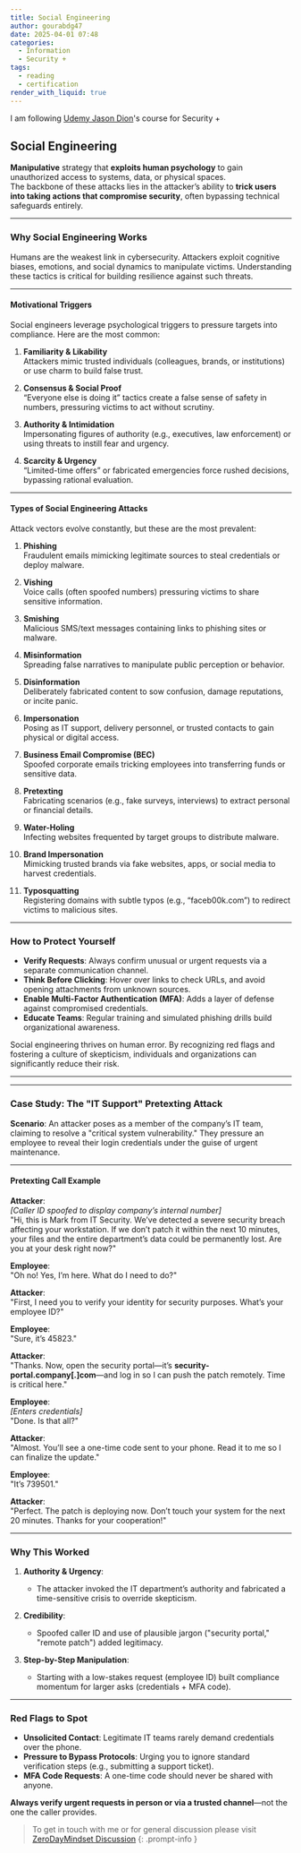```yaml
---
title: Social Engineering
author: gourabdg47
date: 2025-04-01 07:48
categories:
  - Information
  - Security +
tags:
  - reading
  - certification
render_with_liquid: true
---
```

I am following [Udemy Jason Dion](https://www.udemy.com/course/securityplus/learn/lecture/40324620#overview)'s course for Security +

## Social Engineering  
**Manipulative** strategy that **exploits human psychology** to gain unauthorized access to systems, data, or physical spaces.  
The backbone of these attacks lies in the attacker’s ability to **trick users into taking actions that compromise security**, often bypassing technical safeguards entirely.  

---

### Why Social Engineering Works  
Humans are the weakest link in cybersecurity. Attackers exploit cognitive biases, emotions, and social dynamics to manipulate victims. Understanding these tactics is critical for building resilience against such threats.  

---

#### Motivational Triggers  
Social engineers leverage psychological triggers to pressure targets into compliance. Here are the most common:  

1. **Familiarity & Likability**  
   Attackers mimic trusted individuals (colleagues, brands, or institutions) or use charm to build false trust.  

2. **Consensus & Social Proof**  
   “Everyone else is doing it” tactics create a false sense of safety in numbers, pressuring victims to act without scrutiny.  

3. **Authority & Intimidation**  
   Impersonating figures of authority (e.g., executives, law enforcement) or using threats to instill fear and urgency.  

4. **Scarcity & Urgency**  
   “Limited-time offers” or fabricated emergencies force rushed decisions, bypassing rational evaluation.  

---

#### Types of Social Engineering Attacks  
Attack vectors evolve constantly, but these are the most prevalent:  

1. **Phishing**  
   Fraudulent emails mimicking legitimate sources to steal credentials or deploy malware.  

2. **Vishing**  
   Voice calls (often spoofed numbers) pressuring victims to share sensitive information.  

3. **Smishing**  
   Malicious SMS/text messages containing links to phishing sites or malware.  

4. **Misinformation**  
   Spreading false narratives to manipulate public perception or behavior.  

5. **Disinformation**  
   Deliberately fabricated content to sow confusion, damage reputations, or incite panic.  

6. **Impersonation**  
   Posing as IT support, delivery personnel, or trusted contacts to gain physical or digital access.  

7. **Business Email Compromise (BEC)**  
   Spoofed corporate emails tricking employees into transferring funds or sensitive data.  

8. **Pretexting**  
   Fabricating scenarios (e.g., fake surveys, interviews) to extract personal or financial details.  

9. **Water-Holing**  
   Infecting websites frequented by target groups to distribute malware.  

10. **Brand Impersonation**  
    Mimicking trusted brands via fake websites, apps, or social media to harvest credentials.  

11. **Typosquatting**  
    Registering domains with subtle typos (e.g., “faceb00k.com”) to redirect victims to malicious sites.  

---

### How to Protect Yourself  
- **Verify Requests**: Always confirm unusual or urgent requests via a separate communication channel.  
- **Think Before Clicking**: Hover over links to check URLs, and avoid opening attachments from unknown sources.  
- **Enable Multi-Factor Authentication (MFA)**: Adds a layer of defense against compromised credentials.  
- **Educate Teams**: Regular training and simulated phishing drills build organizational awareness.  

Social engineering thrives on human error. By recognizing red flags and fostering a culture of skepticism, individuals and organizations can significantly reduce their risk.  

---
---

### Case Study: The "IT Support" Pretexting Attack  
**Scenario**: An attacker poses as a member of the company’s IT team, claiming to resolve a "critical system vulnerability." They pressure an employee to reveal their login credentials under the guise of urgent maintenance.  

---

#### Pretexting Call Example  
**Attacker**:  
*[Caller ID spoofed to display company’s internal number]*  
"Hi, this is Mark from IT Security. We’ve detected a severe security breach affecting your workstation. If we don’t patch it within the next 10 minutes, your files and the entire department’s data could be permanently lost. Are you at your desk right now?"  

**Employee**:  
"Oh no! Yes, I’m here. What do I need to do?"  

**Attacker**:  
"First, I need you to verify your identity for security purposes. What’s your employee ID?"  

**Employee**:  
"Sure, it’s 45823."  

**Attacker**:  
"Thanks. Now, open the security portal—it’s **security-portal.company[.]com**—and log in so I can push the patch remotely. Time is critical here."  

**Employee**:  
*[Enters credentials]*  
"Done. Is that all?"  

**Attacker**:  
"Almost. You’ll see a one-time code sent to your phone. Read it to me so I can finalize the update."  

**Employee**:  
"It’s 739501."  

**Attacker**:  
"Perfect. The patch is deploying now. Don’t touch your system for the next 20 minutes. Thanks for your cooperation!"  

---

### Why This Worked  
1. **Authority & Urgency**:  
   - The attacker invoked the IT department’s authority and fabricated a time-sensitive crisis to override skepticism.  

2. **Credibility**:  
   - Spoofed caller ID and use of plausible jargon ("security portal," "remote patch") added legitimacy.  

3. **Step-by-Step Manipulation**:  
   - Starting with a low-stakes request (employee ID) built compliance momentum for larger asks (credentials + MFA code).  

---

### Red Flags to Spot  
- **Unsolicited Contact**: Legitimate IT teams rarely demand credentials over the phone.  
- **Pressure to Bypass Protocols**: Urging you to ignore standard verification steps (e.g., submitting a support ticket).  
- **MFA Code Requests**: A one-time code should never be shared with anyone.  

**Always verify urgent requests in person or via a trusted channel**—not the one the caller provides.  


> To get in touch with me or for general discussion please visit [ZeroDayMindset Discussion](https://github.com/orgs/X3N0-G0D/discussions) 
{: .prompt-info }